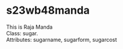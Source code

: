 # s23wb48manda
This is Raja Manda <br>
Class: sugar. <br>
Attributes: sugarname, sugarform, sugarcost 
